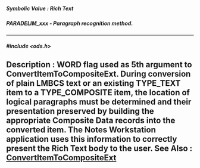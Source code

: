##### Symbolic Value : Rich Text
##### PARADELIM_xxx - Paragraph recognition method.
---
##### #include <ods.h>
**Description :**
WORD flag used as 5th argument to ConvertItemToCompositeExt.  During conversion 
of plain LMBCS text or an existing TYPE_TEXT item to a TYPE_COMPOSITE item, the 
location of logical paragraphs must be determined and their presentation 
preserved by building the appropriate Composite Data records into the converted 
item.  The Notes Workstation application uses this information to correctly 
present the Rich Text body to the user.
**See Also :**
[ConvertItemToCompositeExt](D:/md_files/ConvertItemToCompositeExt.md)
---
